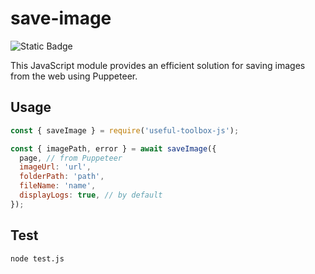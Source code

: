 # save-image
![Static Badge](https://img.shields.io/badge/JavaScript-f7df1e?logo=JavaScript&logoColor=000)

This JavaScript module provides an efficient solution for saving images from the web using Puppeteer.

## Usage
```javascript
const { saveImage } = require('useful-toolbox-js');

const { imagePath, error } = await saveImage({
  page, // from Puppeteer
  imageUrl: 'url',
  folderPath: 'path',
  fileName: 'name',
  displayLogs: true, // by default
});
```

## Test
```bash
node test.js
```
